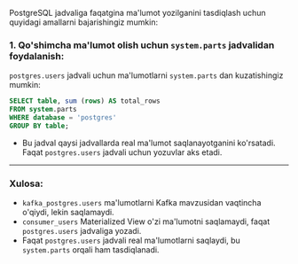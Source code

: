 PostgreSQL jadvaliga faqatgina ma'lumot yozilganini tasdiqlash uchun quyidagi amallarni bajarishingiz mumkin:

### 1. **Qo'shimcha ma'lumot olish uchun `system.parts` jadvalidan foydalanish:**

`postgres.users` jadvali uchun ma'lumotlarni `system.parts` dan kuzatishingiz mumkin:

```sql
SELECT table, sum (rows) AS total_rows
FROM system.parts
WHERE database = 'postgres'
GROUP BY table;
```

- Bu jadval qaysi jadvallarda real ma'lumot saqlanayotganini ko'rsatadi. Faqat `postgres.users` jadvali uchun yozuvlar
  aks etadi.

---

### Xulosa:

- `kafka_postgres.users` ma'lumotlarni Kafka mavzusidan vaqtincha o'qiydi, lekin saqlamaydi.
- `consumer_users` Materialized View o'zi ma'lumotni saqlamaydi, faqat `postgres.users` jadvaliga yozadi.
- Faqat `postgres.users` jadvali real ma'lumotlarni saqlaydi, bu `system.parts` orqali ham tasdiqlanadi.